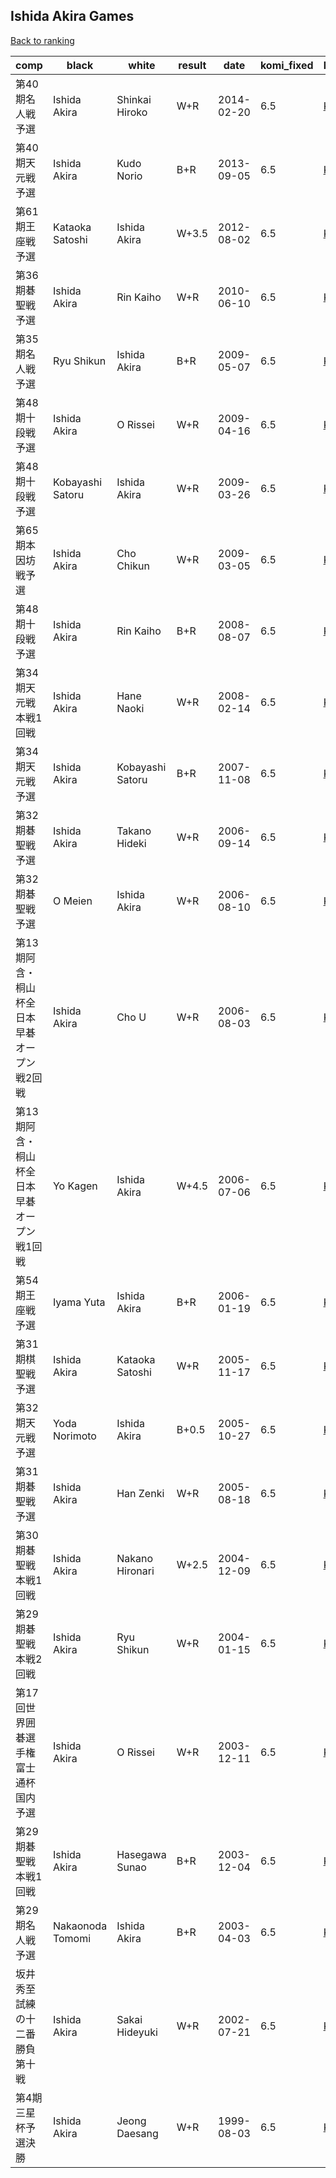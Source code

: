## Ishida Akira Games

[Back to ranking](index.md)




| **comp** | **black** | **white** | **result** | **date** | **komi_fixed** | **kifu** | 
| --- | --- | --- | --- | --- | --- | --- |
| 第40期名人戦予選 | Ishida Akira | Shinkai Hiroko | W+R | 2014-02-20 | 6.5 | [Kifu](https://kifudepot.net/kifucontents.php?id=E098Jxp0oE4XYpctRhA%2B7w%3D%3D) | 
| 第40期天元戦予選 | Ishida Akira | Kudo Norio | B+R | 2013-09-05 | 6.5 | [Kifu](https://kifudepot.net/kifucontents.php?id=6Lc1AAfEnT1ub1Dwy61jNA%3D%3D) | 
| 第61期王座戦予選 | Kataoka Satoshi | Ishida Akira | W+3.5 | 2012-08-02 | 6.5 | [Kifu](https://kifudepot.net/kifucontents.php?id=uZIiGLXpwN2X0TTFGhzB%2BA%3D%3D) | 
| 第36期碁聖戦予選 | Ishida Akira | Rin Kaiho | W+R | 2010-06-10 | 6.5 | [Kifu](https://kifudepot.net/kifucontents.php?id=oA8Wdvhacd6vhpWv6N2qCQ%3D%3D) | 
| 第35期名人戦予選 | Ryu Shikun | Ishida Akira | B+R | 2009-05-07 | 6.5 | [Kifu](https://kifudepot.net/kifucontents.php?id=hIQFQ8xhcgFN04ewVyTZ4w%3D%3D) | 
| 第48期十段戦予選 | Ishida Akira | O Rissei | W+R | 2009-04-16 | 6.5 | [Kifu](https://kifudepot.net/kifucontents.php?id=ozj6%2BRr7ehK8b4FQi9hhdw%3D%3D) | 
| 第48期十段戦予選 | Kobayashi Satoru | Ishida Akira | W+R | 2009-03-26 | 6.5 | [Kifu](https://kifudepot.net/kifucontents.php?id=GRpX6mzjsBDwo1jZNIFMhg%3D%3D) | 
| 第65期本因坊戦予選 | Ishida Akira | Cho Chikun | W+R | 2009-03-05 | 6.5 | [Kifu](https://kifudepot.net/kifucontents.php?id=MkeWjhiwYBI6iAYlOPhT2Q%3D%3D) | 
| 第48期十段戦予選 | Ishida Akira | Rin Kaiho | B+R | 2008-08-07 | 6.5 | [Kifu](https://kifudepot.net/kifucontents.php?id=CCPyJtMpuaOrQmlp1RuZPw%3D%3D) | 
| 第34期天元戦本戦1回戦 | Ishida Akira | Hane Naoki | W+R | 2008-02-14 | 6.5 | [Kifu](https://kifudepot.net/kifucontents.php?id=ZIhaRH1GTPIta9NyoS4Eog%3D%3D) | 
| 第34期天元戦予選 | Ishida Akira | Kobayashi Satoru | B+R | 2007-11-08 | 6.5 | [Kifu](https://kifudepot.net/kifucontents.php?id=zHXsBgd1ONrfNfE5A7hNBQ%3D%3D) | 
| 第32期碁聖戦予選 | Ishida Akira | Takano Hideki | W+R | 2006-09-14 | 6.5 | [Kifu](https://kifudepot.net/kifucontents.php?id=op%2BBEalR3WUGKyOPzYbMKA%3D%3D) | 
| 第32期碁聖戦予選 | O Meien | Ishida Akira | W+R | 2006-08-10 | 6.5 | [Kifu](https://kifudepot.net/kifucontents.php?id=MNEEsEF9YnheRroV4slK3A%3D%3D) | 
| 第13期阿含・桐山杯全日本早碁オープン戦2回戦 | Ishida Akira | Cho U | W+R | 2006-08-03 | 6.5 | [Kifu](https://kifudepot.net/kifucontents.php?id=3Op3FjQEpwKgOtEOW3zN3w%3D%3D) | 
| 第13期阿含・桐山杯全日本早碁オープン戦1回戦 | Yo Kagen | Ishida Akira | W+4.5 | 2006-07-06 | 6.5 | [Kifu](https://kifudepot.net/kifucontents.php?id=n7DOpN5AVtab1NhwVp7BOw%3D%3D) | 
| 第54期王座戦予選 | Iyama Yuta | Ishida Akira | B+R | 2006-01-19 | 6.5 | [Kifu](https://kifudepot.net/kifucontents.php?id=6m%2BXm12t4LmPzRtDnKXuXg%3D%3D) | 
| 第31期棋聖戦予選 | Ishida Akira | Kataoka Satoshi | W+R | 2005-11-17 | 6.5 | [Kifu](https://kifudepot.net/kifucontents.php?id=tBfmUFZNRDgR5M56SxoKeA%3D%3D) | 
| 第32期天元戦予選 | Yoda Norimoto | Ishida Akira | B+0.5 | 2005-10-27 | 6.5 | [Kifu](https://kifudepot.net/kifucontents.php?id=hhcEoc0hJ%2F3vpjSEQlMUbA%3D%3D) | 
| 第31期碁聖戦予選 | Ishida Akira | Han Zenki | W+R | 2005-08-18 | 6.5 | [Kifu](https://kifudepot.net/kifucontents.php?id=pFeGljhjf54JAMMPAKjg3g%3D%3D) | 
| 第30期碁聖戦本戦1回戦 | Ishida Akira | Nakano Hironari | W+2.5 | 2004-12-09 | 6.5 | [Kifu](https://kifudepot.net/kifucontents.php?id=XStBgJD8JMhYm5baXtAb%2FQ%3D%3D) | 
| 第29期碁聖戦本戦2回戦 | Ishida Akira | Ryu Shikun | W+R | 2004-01-15 | 6.5 | [Kifu](https://kifudepot.net/kifucontents.php?id=8HK9PRPa76e8dWjrs9TmIw%3D%3D) | 
| 第17回世界囲碁選手権富士通杯国内予選 | Ishida Akira | O Rissei | W+R | 2003-12-11 | 6.5 | [Kifu](https://kifudepot.net/kifucontents.php?id=VtDko51diWpFGw%2Bs0CWJlA%3D%3D) | 
| 第29期碁聖戦本戦1回戦 | Ishida Akira | Hasegawa Sunao | B+R | 2003-12-04 | 6.5 | [Kifu](https://kifudepot.net/kifucontents.php?id=I7OpZ1CMr3f%2BG037JjfJlg%3D%3D) | 
| 第29期名人戦予選 | Nakaonoda Tomomi | Ishida Akira | B+R | 2003-04-03 | 6.5 | [Kifu](https://kifudepot.net/kifucontents.php?id=sOYXG1ARMmutMTW%2F7kkZ3A%3D%3D) | 
| 坂井秀至　試練の十二番勝負　第十戦 | Ishida Akira | Sakai Hideyuki | W+R | 2002-07-21 | 6.5 | [Kifu](https://kifudepot.net/kifucontents.php?id=OwJV3EV24VCpnn%2FMcp6BMQ%3D%3D) | 
| 第4期三星杯予選決勝 | Ishida Akira | Jeong Daesang | W+R | 1999-08-03 | 6.5 | [Kifu](https://kifudepot.net/kifucontents.php?id=VAuqwtohL9vGdCpQLIhZag%3D%3D) |




